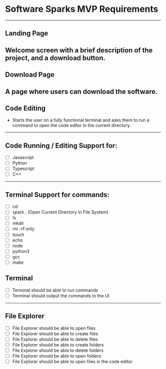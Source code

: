 # Software Sparks MVP Requirements
---
## Landing Page
Welcome screen with a brief description of the project, and a download button.
---
## Download Page
A page where users can download the software.
---
## Code Editing
- Starts the user on a fully functional terminal and asks them to run a command to open the code editor in the current directory.
---
## Code Running / Editing Support for:

- [ ] Javascript
- [ ] Python
- [ ] Typescript
- [ ] C++

---

## Terminal Support for commands:
- [ ] cd
- [ ] spark . (Open Current Directory in File System)
- [ ] ls
- [ ] mkdir
- [ ] rm -rf only
- [ ] touch
- [ ] echo
- [ ] node
- [ ] python3
- [ ] gcc
- [ ] make

## Terminal 
- [ ] Terminal should be able to run commands
- [ ] Terminal should output the commands to the UI

---

## File Explorer
- [ ] File Explorer should be able to open files
- [ ] File Explorer should be able to create files
- [ ] File Explorer should be able to delete files
- [ ] File Explorer should be able to create folders
- [ ] File Explorer should be able to delete folders
- [ ] File Explorer should be able to open folders
- [ ] File Explorer should be able to open files in the code editor
